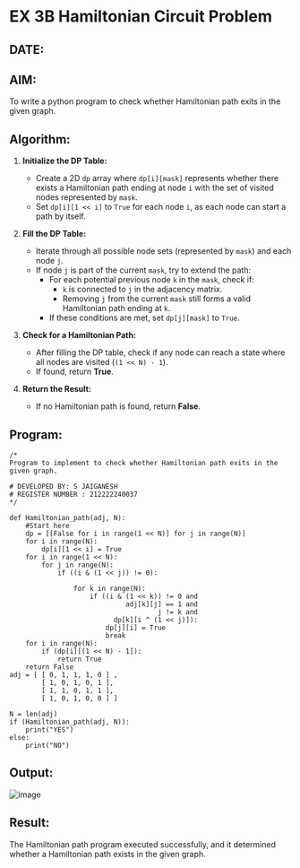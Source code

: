 # EX 3B Hamiltonian Circuit Problem
## DATE:
## AIM:
To write a python program to check whether Hamiltonian path exits in the given graph.

## Algorithm:

1. **Initialize the DP Table:**  
   - Create a 2D `dp` array where `dp[i][mask]` represents whether there exists a Hamiltonian path ending at node `i` with the set of visited nodes represented by `mask`.  
   - Set `dp[i][1 << i]` to `True` for each node `i`, as each node can start a path by itself.  

2. **Fill the DP Table:**  
   - Iterate through all possible node sets (represented by `mask`) and each node `j`.  
   - If node `j` is part of the current `mask`, try to extend the path:  
     - For each potential previous node `k` in the `mask`, check if:  
       - `k` is connected to `j` in the adjacency matrix.  
       - Removing `j` from the current `mask` still forms a valid Hamiltonian path ending at `k`.  
     - If these conditions are met, set `dp[j][mask]` to `True`.  

3. **Check for a Hamiltonian Path:**  
   - After filling the DP table, check if any node can reach a state where all nodes are visited (`(1 << N) - 1`).  
   - If found, return **True**.  

4. **Return the Result:**  
   - If no Hamiltonian path is found, return **False**. 

## Program:
```
/*
Program to implement to check whether Hamiltonian path exits in the given graph.

# DEVELOPED BY: S JAIGANESH
# REGISTER NUMBER : 212222240037
*/

def Hamiltonian_path(adj, N):
    #Start here
    dp = [[False for i in range(1 << N)] for j in range(N)]
    for i in range(N):
        dp[i][1 << i] = True
    for i in range(1 << N):
        for j in range(N):
            if ((i & (1 << j)) != 0):
 
                for k in range(N):
                    if ((i & (1 << k)) != 0 and
                             adj[k][j] == 1 and
                                     j != k and
                          dp[k][i ^ (1 << j)]):
                        dp[j][i] = True
                        break
    for i in range(N):
        if (dp[i][(1 << N) - 1]):
            return True
    return False
adj = [ [ 0, 1, 1, 1, 0 ] ,
        [ 1, 0, 1, 0, 1 ],
        [ 1, 1, 0, 1, 1 ],
        [ 1, 0, 1, 0, 0 ] ]
 
N = len(adj)
if (Hamiltonian_path(adj, N)):
    print("YES")
else:
    print("NO")
```

## Output:

![image](https://github.com/user-attachments/assets/c11c5d1b-712d-44f9-a594-5124d4c532da)


## Result:
The Hamiltonian path program executed successfully, and it determined whether a Hamiltonian path exists in the given graph.

